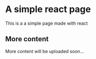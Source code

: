 # A simple react page

This is a a simple page made with react

## More content

More content will be uploaded soon...
